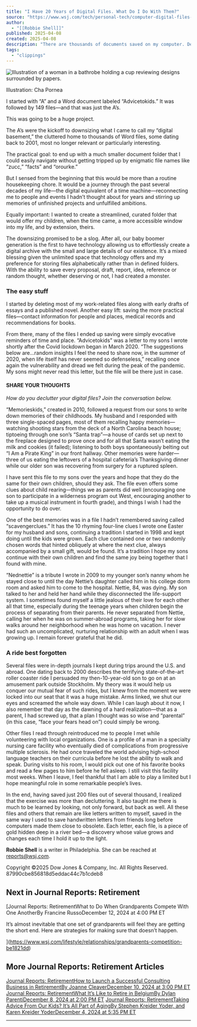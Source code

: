 ```yaml
---
title: "I Have 20 Years of Digital Files. What Do I Do With Them?"
source: "https://www.wsj.com/tech/personal-tech/computer-digital-files-memory-journey-566326a8?mod=tech_lead_story"
author:
  - "[[Robbie Shell]]"
published: 2025-04-08
created: 2025-04-08
description: "There are thousands of documents saved on my computer. Deciding what to keep took me on an unexpected journey."
tags:
  - "clippings"
---
```

![Illustration of a woman in a bathrobe holding a cup reviewing designs surrounded by papers.](https://images.wsj.net/im-57418571?width=700&height=466)

Illustration: Cha Pornea

I started with “A” and a Word document labeled “Advicetokids.” It was followed by 149 files—and that was just the A’s.

This was going to be a huge project.

The A’s were the kickoff to downsizing what I came to call my “digital basement,” the cluttered home to thousands of Word files, some dating back to 2001, most no longer relevant or particularly interesting.

The practical goal: to end up with a much smaller document folder that I could easily navigate without getting tripped up by enigmatic file names like “zucc,” “facts” and “orourke.”

But I sensed from the beginning that this would be more than a routine housekeeping chore. It would be a journey through the past several decades of my life—the digital equivalent of a time machine—reconnecting me to people and events I hadn’t thought about for years and stirring up memories of unfinished projects and unfulfilled ambitions.

Equally important: I wanted to create a streamlined, curated folder that would offer my children, when the time came, a more accessible window into my life, and by extension, theirs.

The downsizing promised to be a slog. After all, our baby boomer generation is the first to have technology allowing us to effortlessly create a digital archive with the small and large details of our existence. It’s a mixed blessing given the unlimited space that technology offers and my preference for storing files alphabetically rather than in defined folders. With the ability to save every proposal, draft, report, idea, reference or random thought, whether deserving or not, I had created a monster.

### The easy stuff

I started by deleting most of my work-related files along with early drafts of essays and a published novel. Another easy lift: saving the more practical files—contact information for people and places, medical records and recommendations for books.

From there, many of the files I ended up saving were simply evocative reminders of time and place. “Advicetokids” was a letter to my sons I wrote shortly after the Covid lockdown began in March 2020. “The suggestions below are…random insights I feel the need to share now, in the summer of 2020, when life itself has never seemed so defenseless,” recalling once again the vulnerability and dread we felt during the peak of the pandemic. My sons might never read this letter, but the file will be there just in case.

#### SHARE YOUR THOUGHTS

*How do you declutter your digital files? Join the conversation below.*

“Memorieskids,” created in 2010, followed a request from our sons to write down memories of their childhoods. My husband and I responded with three single-spaced pages, most of them recalling happy memories—watching shooting stars from the deck of a North Carolina beach house; tiptoeing through one son’s “Santa trap”—a house of cards set up next to the fireplace designed to prove once and for all that Santa wasn’t eating the milk and cookies (it failed); listening to both boys spontaneously belting out “I Am a Pirate King” in our front hallway. Other memories were harder—three of us eating the leftovers of a hospital cafeteria’s Thanksgiving dinner while our older son was recovering from surgery for a ruptured spleen.

I have sent this file to my sons over the years and hope that they do the same for their own children, should they ask. The file even offers some clues about child rearing—things we as parents did well (encouraging one son to participate in a wilderness program out West, encouraging another to take up a musical instrument in fourth grade), and things I wish I had the opportunity to do over.

One of the best memories was in a file I hadn’t remembered saving called “scavengerclues.” It has the 10 rhyming four-line clues I wrote one Easter for my husband and sons, continuing a tradition I started in 1998 and kept doing until the kids were grown. Each clue contained one or two randomly chosen words that hinted obliquely at where the next clue, always accompanied by a small gift, would be found. It’s a tradition I hope my sons continue with their own children and find the same joy being together that I found with mine.

“Nednettie” is a tribute I wrote in 2009 to my younger son’s nanny whom he stayed close to until the day Nettie’s daughter called him in his college dorm room and asked him to come to the hospital. Nettie, 84, was dying. My son talked to her and held her hand while they disconnected the life-support system. I sometimes found myself a little jealous of their love for each other all that time, especially during the teenage years when children begin the process of separating from their parents. He never separated from Nettie, calling her when he was on summer-abroad programs, taking her for slow walks around her neighborhood when he was home on vacation. I never had such an uncomplicated, nurturing relationship with an adult when I was growing up. I remain forever grateful that he did.

### A ride best forgotten

Several files were in-depth journals I kept during trips around the U.S. and abroad. One dating back to 2000 describes the terrifying state-of-the-art roller coaster ride I persuaded my then-10-year-old son to go on at an amusement park outside Stockholm. My theory was it would help us conquer our mutual fear of such rides, but I knew from the moment we were locked into our seat that it was a huge mistake. Arms linked, we shut our eyes and screamed the whole way down. While I can laugh about it now, I also remember that day as the dawning of a hard realization—that as a parent, I had screwed up, that a plan I thought was so wise and “parental” (in this case, “face your fears head on”) could simply be wrong.

Other files I read through reintroduced me to people I met while volunteering with local organizations. One is a profile of a man in a specialty nursing care facility who eventually died of complications from progressive multiple sclerosis. He had once traveled the world advising high-school language teachers on their curricula before he lost the ability to walk and speak. During visits to his room, I would pick out one of his favorite books and read a few pages to him before he fell asleep. I still visit this facility most weeks. When I leave, I feel thankful that I am able to play a limited but I hope meaningful role in some remarkable people’s lives.

In the end, having saved just 200 files out of several thousand, I realized that the exercise was more than decluttering. It also taught me there is much to be learned by looking, not only forward, but back as well. All these files and others that remain are like letters written to myself, saved in the same way I used to save handwritten letters from friends long before computers made them close to obsolete. Each letter, each file, is a piece of gold hidden deep in a river bed—a discovery whose value grows and changes each time I hold it up to the light.

**Robbie Shell** is a writer in Philadelphia. She can be reached at [reports@wsj.com](https://www.wsj.com/tech/personal-tech/).

Copyright ©2025 Dow Jones & Company, Inc. All Rights Reserved. 87990cbe856818d5eddac44c7b1cdeb8

## Next in Journal Reports: Retirement

[Journal Reports: RetirementWhat to Do When Grandparents Compete With One AnotherBy Francine RussoDecember 12, 2024 at 4:00 PM ET

It’s almost inevitable that one set of grandparents will feel they are getting the short end. Here are strategies for making sure that doesn’t happen.

](https://www.wsj.com/lifestyle/relationships/grandparents-competition-be1821dd)

## More Journal Reports: Retirement Articles

[Journal Reports: RetirementHow to Launch a Successful Consulting Business in RetirementBy Joanne CleaverDecember 10, 2024 at 3:00 PM ET](https://www.wsj.com/lifestyle/careers/retirement-consulting-business-7e2f9ff7) [Journal Reports: RetirementWhat It’s Like to Retire in BelgiumBy Dylan ParentiDecember 8, 2024 at 2:00 PM ET](https://www.wsj.com/lifestyle/travel/retiring-belgium-antwerp-21f8ddd3) [Journal Reports: RetirementTaking Advice From Our Kids? It’s All Part of AgingBy Stephen Kreider Yoder, and Karen Kreider YoderDecember 4, 2024 at 5:35 PM ET](https://www.wsj.com/lifestyle/relationships/taking-advice-retirement-kids-aging-4eae9805)

---